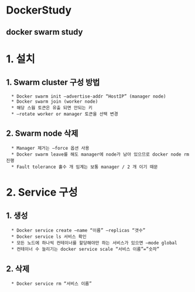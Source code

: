 # DockerStudy

docker swarm study
------------------

  # 1.	설치
  ## 1.	Swarm cluster 구성 방법 
      *	Docker swarm init –advertise-addr “HostIP” (manager node)
      *	Docker swarm join (worker node)
      *	해당 스웜 토큰은 유출 되면 안되는 키
      *	–rotate worker or manager 토큰을 선택 변경
  ## 2.	Swarm node 삭제
      *	Manager 제거는 –force 옵션 사용
      *	Docker swarm leave를 해도 manager에 node가 남아 있으므로 docker node rm진행
      *	Fault tolerance 홀수 개 임계는 보통 manager / 2 개 이기 때문
  # 2.	Service 구성
  ## 1.	생성
      *	Docker service create –name “이름” –replicas “갯수”
      *	Docker service ls 서비스 확인
      *	모든 노드에 하나씩 컨테이너를 할당해야만 하는 서비스가 있으면 –mode global
      *	컨테이너 수 늘리기는 docker service scale “서비스 이름”=”숫자”
  ## 2.	삭제
      *	Docker service rm “서비스 이름”
